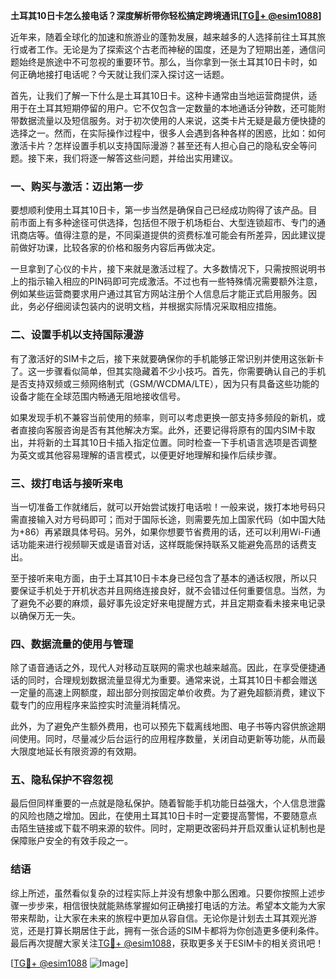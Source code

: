 **土耳其10日卡怎么接电话？深度解析带你轻松搞定跨境通讯[[TG💪+ @esim1088](https://t.me/s/esim1088)]**

近年来，随着全球化的加速和旅游业的蓬勃发展，越来越多的人选择前往土耳其旅行或者工作。无论是为了探索这个古老而神秘的国度，还是为了短期出差，通信问题始终是旅途中不可忽视的重要环节。那么，当你拿到一张土耳其10日卡时，如何正确地接打电话呢？今天就让我们深入探讨这一话题。

首先，让我们了解一下什么是土耳其10日卡。这种卡通常由当地运营商提供，适用于在土耳其短期停留的用户。它不仅包含一定数量的本地通话分钟数，还可能附带数据流量以及短信服务。对于初次使用的人来说，这类卡片无疑是最方便快捷的选择之一。然而，在实际操作过程中，很多人会遇到各种各样的困惑，比如：如何激活卡片？怎样设置手机以支持国际漫游？甚至还有人担心自己的隐私安全等问题。接下来，我们将逐一解答这些问题，并给出实用建议。

### **一、购买与激活：迈出第一步**

要想顺利使用土耳其10日卡，第一步当然是确保自己已经成功购得了该产品。目前市面上有多种途径可供选择，包括但不限于机场柜台、大型连锁超市、专门的通讯商店等。值得注意的是，不同渠道提供的资费标准可能会有所差异，因此建议提前做好功课，比较各家的价格和服务内容后再做决定。

一旦拿到了心仪的卡片，接下来就是激活过程了。大多数情况下，只需按照说明书上的指示输入相应的PIN码即可完成激活。不过也有一些特殊情况需要额外注意，例如某些运营商要求用户通过其官方网站注册个人信息后才能正式启用服务。因此，务必仔细阅读包装内的说明文档，并根据实际情况采取相应措施。

### **二、设置手机以支持国际漫游**

有了激活好的SIM卡之后，接下来就要确保你的手机能够正常识别并使用这张新卡了。这一步骤看似简单，但其实隐藏着不少小技巧。首先，你需要确认自己的手机是否支持双频或三频网络制式（GSM/WCDMA/LTE），因为只有具备这些功能的设备才能在全球范围内畅通无阻地接收信号。

如果发现手机不兼容当前使用的频率，则可以考虑更换一部支持多频段的新机，或者直接向客服咨询是否有其他解决方案。此外，还要记得将原有的国内SIM卡取出，并将新的土耳其10日卡插入指定位置。同时检查一下手机语言选项是否调整为英文或其他容易理解的语言模式，以便更好地理解和操作后续步骤。

### **三、拨打电话与接听来电**

当一切准备工作就绪后，就可以开始尝试拨打电话啦！一般来说，拨打本地号码只需直接输入对方号码即可；而对于国际长途，则需要先加上国家代码（如中国大陆为+86）再紧跟具体号码。另外，如果你想要节省费用的话，还可以利用Wi-Fi通话功能来进行视频聊天或是语音对话，这样既能保持联系又能避免高昂的话费支出。

至于接听来电方面，由于土耳其10日卡本身已经包含了基本的通话权限，所以只要保证手机处于开机状态并且网络连接良好，就不会错过任何重要信息。当然，为了避免不必要的麻烦，最好事先设定好来电提醒方式，并且定期查看未接来电记录以确保万无一失。

### **四、数据流量的使用与管理**

除了语音通话之外，现代人对移动互联网的需求也越来越高。因此，在享受便捷通话的同时，合理规划数据流量显得尤为重要。通常来说，土耳其10日卡都会赠送一定量的高速上网额度，超出部分则按固定单价收费。为了避免超额消费，建议下载专门的应用程序来监控实时流量消耗情况。

此外，为了避免产生额外费用，也可以预先下载离线地图、电子书等内容供旅途期间使用。同时，尽量减少后台运行的应用程序数量，关闭自动更新等功能，从而最大限度地延长有限资源的有效期。

### **五、隐私保护不容忽视**

最后但同样重要的一点就是隐私保护。随着智能手机功能日益强大，个人信息泄露的风险也随之增加。因此，在使用土耳其10日卡时一定要提高警惕，不要随意点击陌生链接或下载不明来源的软件。同时，定期更改密码并开启双重认证机制也是保障账户安全的有效手段之一。

### **结语**

综上所述，虽然看似复杂的过程实际上并没有想象中那么困难。只要你按照上述步骤一步步来，相信很快就能熟练掌握如何正确接打电话的方法。希望本文能为大家带来帮助，让大家在未来的旅程中更加从容自信。无论你是计划去土耳其观光游览，还是打算长期居住于此，拥有一张合适的SIM卡都将为你创造更多便利条件。最后再次提醒大家关注[TG💪+ @esim1088](https://t.me/s/esim1088)，获取更多关于ESIM卡的相关资讯吧！

[[TG💪+ @esim1088](https://t.me/s/esim1088) ![Image](https://i.postimg.cc/4NQfJmqS/Snipaste-2025-05-13-00-14-12.png)]